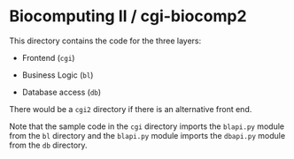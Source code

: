 Biocomputing II / cgi-biocomp2
==============================

This directory contains the code for the three layers:

- Frontend (`cgi`)

- Business Logic (`bl`)

- Database access (`db`)

There would be a `cgi2` directory if there is an alternative front end.

Note that the sample code in the `cgi` directory imports the
`blapi.py` module from the `bl` directory and the `blapi.py` module
imports the `dbapi.py` module from the `db` directory.

